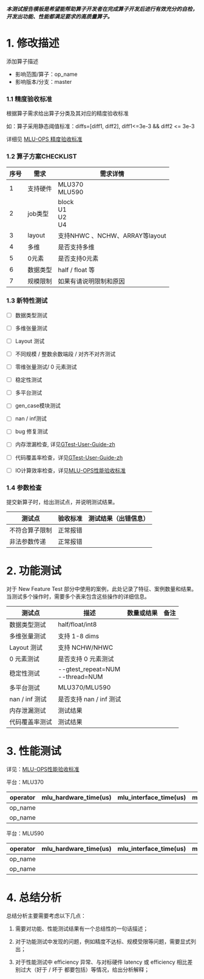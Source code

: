 **_本测试报告模板是希望能帮助算子开发者在完成算子开发后进行有效充分的自检，开发出功能、性能都满足要求的高质量算子。_**

# 1. 修改描述

添加算子描述
- 影响范围/算子：op_name
- 影响版本/分支：master

### 1.1 精度验收标准

根据算子需求给出算子分类及其对应的精度验收标准

如：算子采用静态阈值标准：diffs=[diff1, diff2], diff1<=3e-3 && diff2 <= 3e-3

详细见 [MLU-OPS 精度验收标准](./MLU-OPS-Accuracy-Acceptance-Standard.md)

### 1.2 算子方案CHECKLIST

|      序号      |           需求            |            需求详情            |
|----------------|---------------------------|--------------------------------|
|        1       |          支持硬件         |      MLU370 <br> MLU590        |
|        2       |          job类型          |  block <br> U1 <br> U2 <br> U4 |
|        3       |         layout            | 支持NHWC 、NCHW、ARRAY等layout |
|        4       |         多维              |         是否支持多维           |
|        5       |         0元素             |         是否支持0元素          |
|        6       |         数据类型          |         half / float 等        |
|        7       |        规模限制           |     如果有请说明限制和原因     |

### 1.3 新特性测试

- [ ] 数据类型测试
- [ ] 多维张量测试
- [ ] Layout 测试
- [ ] 不同规模 / 整数余数端段 / 对齐不对齐测试
- [ ] 零维张量测试/ 0 元素测试
- [ ] 稳定性测试
- [ ] 多平台测试
- [ ] gen_case模块测试
- [ ] nan / inf测试  
- [ ] bug 修复测试
- [ ] 内存泄漏检查, 详见[GTest-User-Guide-zh](./GTest-User-Guide-zh.md)
- [ ] 代码覆盖率检查，详见[GTest-User-Guide-zh](./GTest-User-Guide-zh.md)
- [ ] IO计算效率检查，详见[MLU-OPS性能验收标准](./MLU-OPS-Performance-Acceptance-Standard.md) 


### 1.4 参数检查

提交新算子时，给出测试点，并说明测试结果。

| 测试点         | 验收标准 | 测试结果（出错信息） |
| -------------- | -------- | -------------------- |
| 不符合算子限制 | 正常报错 |                      |
| 非法参数传递   | 正常报错 |                      |

# 2. 功能测试

对于 New Feature Test 部分中使用的案例，此处记录了特征、案例数量和结果。当测试多个操作时，需要多个表来包含这些操作的详细信息。

|    测试点       |        描述                      | 数量或结果 |  备注    |
|-----------------|----------------------------------|------------|----------|
|  数据类型测试   |    half/float/int8               |            |          |
|  多维张量测试   |    支持 1-8 dims                 |            |          |
|  Layout 测试    |    支持 NCHW/NHWC                |            |          |
|  0 元素测试     |    是否支持 0 元素测试           |            |          |
|  稳定性测试     |--gtest_repeat=NUM<br>--thread=NUM|            |          |
|  多平台测试     |     MLU370/MLU590                |            |          |
|  nan / inf 测试 |     是否支持 nan / inf 测试      |            |          |
|  内存泄漏测试   |      测试结果                    |            |          |
|  代码覆盖率测试 |      测试结果                    |            |          |

# 3. 性能测试

详见：[MLU-OPS性能验收标准](./MLU-OPS-Performance-Acceptance-Standard.md)

平台：MLU370

|operator|mlu_hardware_time(us)|mlu_interface_time(us)|mlu_io_efficiency|mlu_compute_efficiency|mlu_workwpace_size(Bytes)|data_type|shape|
|-------|----|----|----|----|----|----|-----|
|op_name|    |    |    |    |    |    |     |
|op_name|    |    |    |    |    |    |     |

平台：MLU590

|operator|mlu_hardware_time(us)|mlu_interface_time(us)|mlu_io_efficiency|mlu_compute_efficiency|mlu_workwpace_size(Bytes)|data_type|shape|
|-------|----|----|----|----|----|----|-----|
|op_name|    |    |    |    |    |    |     |
|op_name|    |    |    |    |    |    |     |

# 4. 总结分析

总结分析主要需要考虑以下几点：

1. 需要对功能、性能测试结果有一个总结性的一句话描述；

2. 对于功能测试中发现的问题，例如精度不达标、规模受限等问题，需要显式列出；

3. 对于性能测试中 efficiency 异常、与对标硬件 latency 或 efficiency 相比差别过大（好于 / 坏于 都要包括）等情况，给出分析解释；
